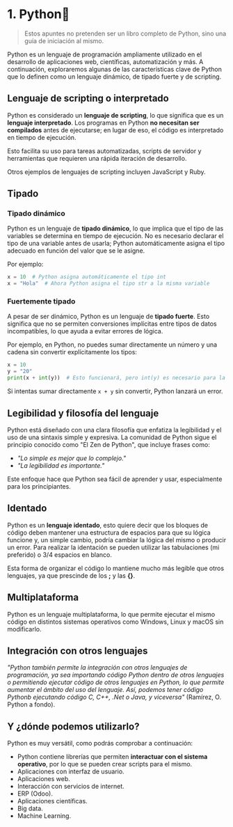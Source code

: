 # 1. Python🐍
> Estos apuntes no pretenden ser un libro completo de Python, sino una guía de iniciación al mismo.

Python es un lenguaje de programación ampliamente utilizado en el desarrollo de aplicaciones web, científicas, automatización y más.
A continuación, exploraremos algunas de las características clave de Python que lo definen como un lenguaje dinámico, de tipado fuerte y de scripting.


## Lenguaje de scripting o interpretado

Python es considerado un **lenguaje de scripting**, lo que significa que es un **lenguaje interpretado**.
Los programas en Python **no necesitan ser compilados** antes de ejecutarse; en lugar de eso, el código es interpretado en tiempo de ejecución.

Esto facilita su uso para tareas automatizadas, scripts de servidor y herramientas que requieren una rápida iteración de desarrollo.

Otros ejemplos de lenguajes de scripting incluyen JavaScript y Ruby.

## Tipado
### Tipado dinámico

Python es un lenguaje de **tipado dinámico**, lo que implica que el tipo de las variables se determina en tiempo de ejecución. No es necesario declarar el tipo de una variable antes de usarla; Python automáticamente asigna el tipo adecuado en función del valor que se le asigne.

Por ejemplo:

```python
x = 10  # Python asigna automáticamente el tipo int
x = "Hola"  # Ahora Python asigna el tipo str a la misma variable
```

### Fuertemente tipado
A pesar de ser dinámico, Python es un lenguaje de **tipado fuerte**. Esto significa que no se permiten conversiones implícitas entre tipos de datos incompatibles, lo que ayuda a evitar errores de lógica.

Por ejemplo, en Python, no puedes sumar directamente un número y una cadena sin convertir explícitamente los tipos:

```python
x = 10
y = "20"
print(x + int(y))  # Esto funcionará, pero int(y) es necesario para la conversión
```
Si intentas sumar directamente `x + y` sin convertir, Python lanzará un error.

## Legibilidad y filosofía del lenguaje
Python está diseñado con una clara filosofía que enfatiza la legibilidad y el uso de una sintaxis simple y expresiva. La comunidad de Python sigue el principio conocido como "El Zen de Python", que incluye frases como:
- *"Lo simple es mejor que lo complejo."*
- *"La legibilidad es importante."*

Este enfoque hace que Python sea fácil de aprender y usar, especialmente para los principiantes.

## Identado
Python es un **lenguaje identado**, esto quiere decir que los bloques de código deben mantener una estructura de espacios para que su lógica funcione y, un simple cambio, podría cambiar la lógica del mismo o producir un error.
Para realizar la identación se pueden utilizar las tabulaciones (mi preferido) o 3/4 espacios en blanco.

Esta forma de organizar el código lo mantiene mucho más legible que otros lenguajes, ya que prescinde de los **;** y las **{}**.

## Multiplataforma
Python es un lenguaje multiplataforma, lo que permite ejecutar el mismo código en distintos sistemas operativos como Windows, Linux y macOS sin modificarlo.

## Integración con otros lenguajes
*"Python también permite la integración con otros lenguajes de programación, ya sea importando código Python dentro de otros lenguajes o permitiendo ejecutar código de otros lenguajes en Python, lo que permite aumentar el ámbito del uso del lenguaje.*
*Así, podemos tener código Pythonb ejecutando código C, C++, .Net o Java, y viceversa"* (Ramírez, O. Python a fondo).

## Y ¿dónde podemos utilizarlo?
Python es muy versátil, como podrás comprobar a continuación:
- Python contiene librerías que permiten **interactuar con el sistema operativo**, por lo que se pueden crear scripts para el mismo.
- Aplicaciones con interfaz de usuario.
- Aplicaciones web.
- Interacción con servicios de internet.
- ERP (Odoo).
- Aplicaciones científicas.
- Big data.
- Machine Learning.

